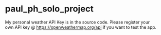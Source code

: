 # paul_ph_solo_project

My personal weather API Key is in the source code. Please register your own API key @ https://openweathermap.org/api if you want to test the app. 
